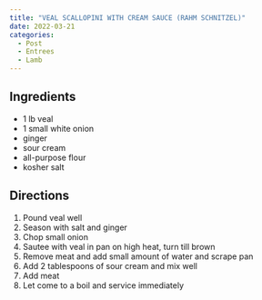 ```yaml
---
title: "VEAL SCALLOPINI WITH CREAM SAUCE (RAHM SCHNITZEL)"
date: 2022-03-21
categories:
  - Post
  - Entrees
  - Lamb
---
```

## Ingredients

* 1 lb veal
* 1 small white onion
* ginger
* sour cream
* all-purpose flour
* kosher salt

## Directions
1. Pound veal well
2. Season with salt and ginger
3. Chop small onion
4. Sautee with veal in pan on high heat, turn till brown
5. Remove meat and add small amount of water and scrape pan
6. Add 2 tablespoons of sour cream and mix well
7. Add meat
8. Let come to a boil and service immediately
